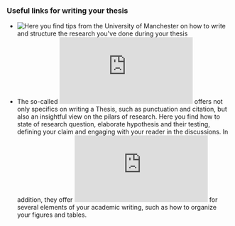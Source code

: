 ### Useful links for writing your thesis

- ![Here](https://www.phrasebank.manchester.ac.uk/) you find tips from the University of Manchester on how to write and structure the research you've done during your thesis 
- The so-called ![Turabian](https://www.chicagomanualofstyle.org/turabian.html) offers not only specifics on writing a Thesis, such as punctuation and citation, but also an insightful view on the pilars of research. Here you find how to state of research question, elaborate hypothesis and their testing, defining your claim and engaging with your reader in the discussions. In addition, they offer ![tip sheets](https://www.chicagomanualofstyle.org/turabian/Student-Tip-Sheets.html) for several elements of your academic writing, such as how to organize your figures and tables.
